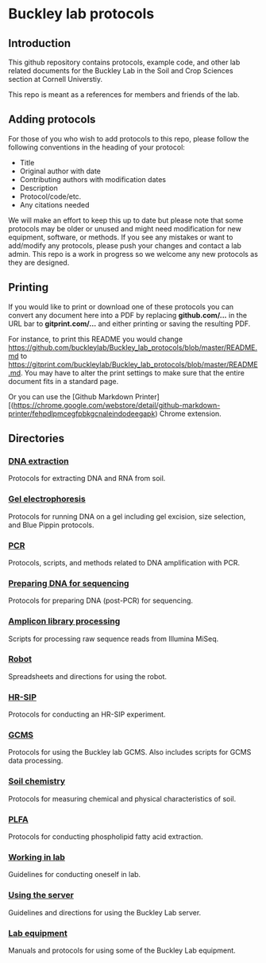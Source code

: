 # Buckley lab protocols

## Introduction
This github repository contains protocols, example code, and other lab related documents for the Buckley Lab in the Soil and Crop Sciences section at Cornell Universtiy.

This repo is meant as a references for members and friends of the lab.

## Adding protocols

For those of you who wish to add protocols to this repo, please follow the following conventions in the heading of your protocol:

 * Title
 * Original author with date
 * Contributing authors with modification dates
 * Description
 * Protocol/code/etc.
 * Any citations needed
 
We will make an effort to keep this up to date but please note that some protocols may be older or unused and might need modification for new equipment, software, or methods.  If you see any mistakes or want to add/modify any protocols, please push your changes and contact a lab admin. This repo is a work in progress so we welcome any new protocols as they are designed.

## Printing
If you would like to print or download one of these protocols you can convert any document here into a PDF by replacing __github.com/...__ in the URL bar to __gitprint.com/...__ and either printing or saving the resulting PDF. 

For instance, to print this README you would change https://github.com/buckleylab/Buckley_lab_protocols/blob/master/README.md to https://gitprint.com/buckleylab/Buckley_lab_protocols/blob/master/README.md. You may have to alter the print settings to make sure that the entire document fits in a standard page.

Or you can use the [Github Markdown Printer][(https://chrome.google.com/webstore/detail/github-markdown-printer/fehpdlpmcegfpbkgcnaleindodeegapk) Chrome extension.

## Directories

### [DNA extraction](./DNA_extraction)
Protocols for extracting DNA and RNA from soil.

### [Gel electrophoresis](./gel_electrophoresis)
Protocols for running DNA on a gel including gel excision, size selection, and Blue Pippin protocols.

### [PCR](./PCR)
Protocols, scripts, and methods related to DNA amplification with PCR.

### [Preparing DNA for sequencing](./Preparing_DNA_for_Sequencing)
Protocols for preparing DNA (post-PCR) for sequencing.

### [Amplicon library processing](/amplicon_library_processing)
Scripts for processing raw sequence reads from Illumina MiSeq.

### [Robot](/robot)
Spreadsheets and directions for using the robot.

### [HR-SIP](./HRSIP)
Protocols for conducting an HR-SIP experiment.

### [GCMS](./GCMS)
Protocols for using the Buckley lab GCMS. Also includes scripts for GCMS data processing.

### [Soil chemistry](./Soil_chemistry)
Protocols for measuring chemical and physical characteristics of soil.

### [PLFA](./PLFA)
Protocols for conducting phospholipid fatty acid extraction.

### [Working in lab](./Working_in_lab)
Guidelines for conducting oneself in lab.

### [Using the server](./Using_the_server)
Guidelines and directions for using the Buckley Lab server.

### [Lab equipment](./lab_equipment)
Manuals and protocols for using some of the Buckley Lab equipment.
